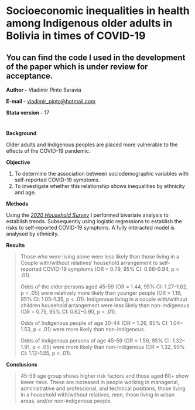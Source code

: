 # **Socioeconomic inequalities in health among Indigenous older adults in Bolivia in times of COVID-19**

## You can find the code I used in the development of the paper which is under review for acceptance.

**Author -** Vladimir Pinto Saravia

**E-mail -** vladimir_pinto@hotmail.com

**Stata version -** 17
#

**Background**

Older adults and Indigenous peoples are placed more vulnerable to the effects of the COVID-19 pandemic.

**Objective**
1. To determine the association between sociodemographic variables with self-reported COVID-19 symptoms.
2. To investigate whether this relationship shows inequalities by ethnicity and age.

**Methods**

Using the *[2020 Household Survey](http://anda.ine.gob.bo/index.php/catalog/88/get-microdata)* I performed bivariate analysis to establish trends.
Subsequently using logistic regressions to establish the risks to self-reported COVID-19 symptoms.
A fully interacted model is analysed by ethnicity.

**Results**

> Those who were living alone were less likely than those living in a Couple with/without relatives’ household arrangement to self-reported COVID-19 symptoms (OR = 0.79, 95% CI: 0.66–0.94, p < .01).
>
> Odds of the older persons aged 45-59 (OR = 1.44, 95% CI: 1.27–1.62, p < .05) were relatively more likely than younger people (OR = 1.19, 95% CI: 1.05–1.35, p < .01). Indigenous living in a couple with/without children household arrangement were less likely than non-Indigenous (OR = 0.75, 95% CI: 0.62–0.90, p < .01).
>
> Odds of Indigenous people of age 30-44 (OR = 1.26, 95% CI: 1.04–1.53, p < .01) were more likely than non-Indigenous.
>
> Odds of Indigenous persons of age 45-59 (OR = 1.59, 95% CI: 1.32–1.91, p < .05) were more likely than non-Indigenous (OR = 1.32, 95% CI: 1.12–1.55, p < .01).

**Conclusions**

> 45-59 age group shows higher risk factors and those aged 60+ show lower risks. These are increased in people working in managerial, administrative and professional, and technical positions, those living in a household with/without relatives, men, those living in urban areas, and/or non-indigenous people.
